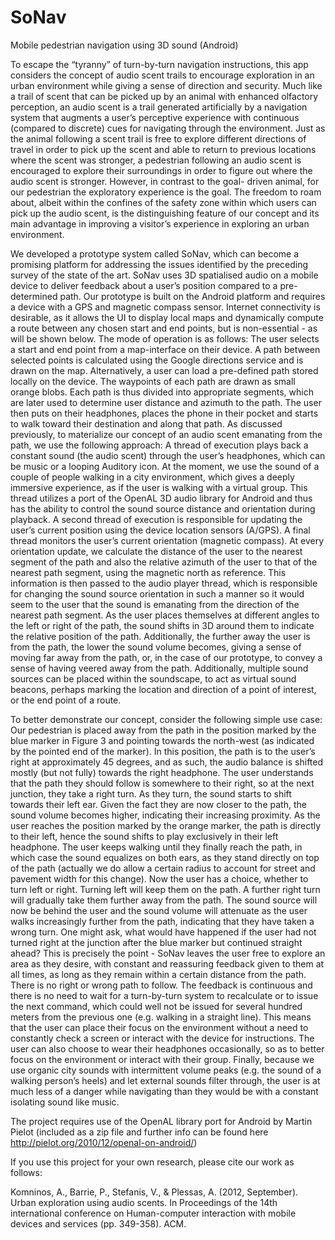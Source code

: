 # SoNav
Mobile pedestrian navigation using 3D sound (Android)

To escape the “tyranny” of turn-by-turn navigation instructions, this app considers the concept of audio scent trails to encourage exploration in an urban environment while giving a sense of direction and security. Much like a trail of scent that can be picked up by an animal with enhanced olfactory perception, an audio scent is a trail generated artificially by a navigation system that augments a user’s perceptive experience with continuous (compared to discrete) cues for navigating through the environment. Just as the animal following a scent trail is free to explore different directions of travel in order to pick up the scent and able to return to previous locations where the scent was stronger, a pedestrian following an audio scent is encouraged to explore their surroundings in order to figure out where the audio scent is stronger. However, in contrast to the goal- driven animal, for our pedestrian the exploratory experience is the goal. The freedom to roam about, albeit within the confines of the safety zone within which users can pick up the audio scent, is the distinguishing feature of our concept and its main advantage in improving a visitor’s experience in exploring an urban environment.

We developed a prototype system called SoNav, which can become a promising platform for addressing the issues identified by the preceding survey of the state of the art. SoNav uses 3D spatialised audio on a mobile device to deliver feedback about a user’s position compared to a pre- determined path. Our prototype is built on the Android platform and requires a device with a GPS and magnetic compass sensor. Internet connectivity is desirable, as it allows the UI to display local maps and dynamically compute a route between any chosen start and end points, but is non-essential - as will be shown below. The mode of operation is as follows: The user selects a start and end point from a map-interface on their device. A path between selected points is calculated using the Google directions service and is drawn on the map. Alternatively, a user can load a pre-defined path stored locally on the device. The waypoints of each path are drawn as small orange blobs. Each path is thus divided into appropriate segments, which are later used to determine user distance and azimuth to the path. The user then puts on their headphones, places the phone in their pocket and starts to walk toward their destination and along that path.
As discussed previously, to materialize our concept of an audio scent emanating from the path, we use the following approach: A thread of execution plays back a constant sound (the audio scent) through the user’s headphones, which can be music or a looping Auditory icon. At the moment, we use the sound of a couple of people walking in a city environment, which gives a deeply immersive experience, as if the user is walking with a virtual group. This thread utilizes a port of the OpenAL 3D audio library for Android and thus has the ability to control the sound source distance and orientation during playback. A second thread of execution is responsible for updating the user’s current position using the device location sensors (A/GPS). A final thread monitors the user’s current orientation (magnetic compass). At every orientation update, we calculate the distance of the user to the nearest segment of the path and also the relative azimuth of the user to that of the nearest path segment, using the magnetic north as reference. This information is then passed to the audio player thread, which is responsible for changing the sound source orientation in such a manner so it would seem to the user that the sound is emanating from the direction of the nearest path segment.
As the user places themselves at different angles to the left or right of the path, the sound shifts in 3D around them to indicate the relative position of the path. Additionally, the further away the user is from the path, the lower the sound volume becomes, giving a sense of moving far away from the path, or, in the case of our prototype, to convey a sense of having veered away from the path. Additionally, multiple sound sources can be placed within the soundscape, to act as virtual sound beacons, perhaps marking the location and direction of a point of interest, or the end point of a route.

To better demonstrate our concept, consider the following simple use case: Our pedestrian is placed away from the path in the position marked by the blue marker in Figure 3 and pointing towards the north-west (as indicated by the pointed end of the marker). In this position, the path is to the user’s right at approximately 45 degrees, and as such, the audio balance is shifted mostly (but not fully) towards the right headphone. The user understands that the path they should follow is somewhere to their right, so at the next junction, they take a right turn. As they turn, the sound starts to shift towards their left ear. Given the fact they are now closer to the path, the sound volume becomes higher, indicating their increasing proximity. As the user reaches the position marked by the orange marker, the path is directly to their left, hence the sound shifts to play exclusively in their left headphone.
The user keeps walking until they finally reach the path, in which case the sound equalizes on both ears, as they stand directly on top of the path (actually we do allow a certain radius to account for street and pavement width for this change). Now the user has a choice, whether to turn left or right. Turning left will keep them on the path. A further right turn will gradually take them further away from the path. The sound source will now be behind the user and the sound volume will attenuate as the user walks increasingly further from the path, indicating that they have taken a wrong turn. One might ask, what would have happened if the user had not turned right at the junction after the blue marker but continued straight ahead? This is precisely the point - SoNav leaves the user free to explore an area as they desire, with constant and reassuring feedback given to them at all times, as long as they remain within a certain distance from the path. There is no right or wrong path to follow. The feedback is continuous and there is no need to wait for a turn-by-turn system to recalculate or to issue the next command, which could well not be issued for several hundred meters from the previous one (e.g. walking in a straight line). This means that the user can place their focus on the environment without a need to constantly check a screen or interact with the device for instructions. The user can also choose to wear their headphones occasionally, so as to better focus on the environment or interact with their group. Finally, because we use organic city sounds with intermittent volume peaks (e.g. the sound of a walking person’s heels) and let external sounds filter through, the user is at much less of a danger while navigating than they would be with a constant isolating sound like music.

The project requires use of the OpenAL library port for Android by Martin Pielot (included as a zip file and further info can be found here http://pielot.org/2010/12/openal-on-android/)

If you use this project for your own research, please cite our work as follows:

Komninos, A., Barrie, P., Stefanis, V., & Plessas, A. (2012, September). Urban exploration using audio scents. In Proceedings of the 14th international conference on Human-computer interaction with mobile devices and services (pp. 349-358). ACM.
